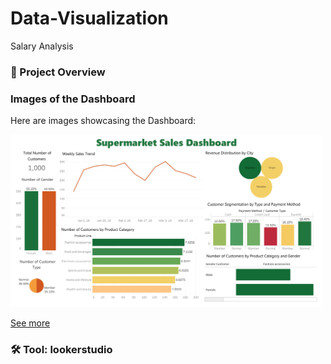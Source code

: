 # Data-Visualization
Salary Analysis

### 📌 Project Overview

### Images of the Dashboard

Here are images showcasing the Dashboard:

<img src="https://github.com/paweenachodpaseart/Data-Visualization4/blob/main/Supermarket%20Dashboard.png?raw=true" width="500" />

[See more](https://lookerstudio.google.com/reporting/6b6f08ab-538d-42d8-8283-e90cd9518e26)
### 🛠️ Tool: lookerstudio
